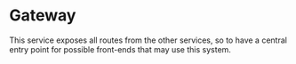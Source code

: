 # Gateway

This service exposes all routes from the other services, so to have a central entry point for possible front-ends that may use this system.